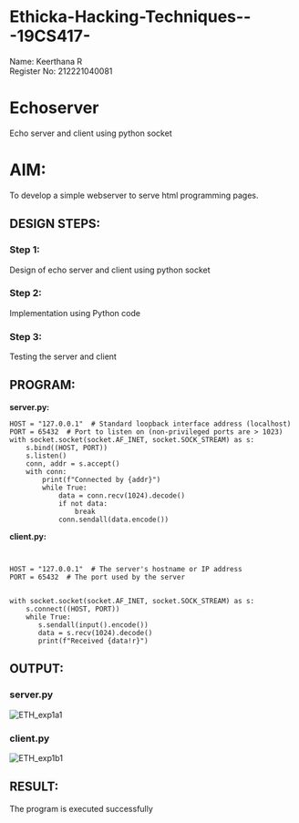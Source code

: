 # Ethicka-Hacking-Techniques---19CS417-
Name: Keerthana R
<br>Register No: 212221040081

# Echoserver
Echo server and client using python socket

# AIM:

To develop a simple webserver to serve html programming pages.

## DESIGN STEPS:

### Step 1:

Design of echo server and client using python socket

### Step 2:

Implementation using Python code

### Step 3:

Testing the server and client 

## PROGRAM:
**server.py:**
```import socket
HOST = "127.0.0.1"  # Standard loopback interface address (localhost)
PORT = 65432  # Port to listen on (non-privileged ports are > 1023)
with socket.socket(socket.AF_INET, socket.SOCK_STREAM) as s:
    s.bind((HOST, PORT))
    s.listen()
    conn, addr = s.accept()
    with conn:
        print(f"Connected by {addr}")
        while True:
            data = conn.recv(1024).decode()
            if not data:
                break
            conn.sendall(data.encode())
```     
**client.py:**
```import socket


HOST = "127.0.0.1"  # The server's hostname or IP address
PORT = 65432  # The port used by the server


with socket.socket(socket.AF_INET, socket.SOCK_STREAM) as s:
    s.connect((HOST, PORT))
    while True:
       s.sendall(input().encode()) 
       data = s.recv(1024).decode()
       print(f"Received {data!r}")
```

## OUTPUT:
### server.py
![ETH_exp1a1](https://github.com/keerthanaa10/Ethicka-Hacking-Techniques---19CS417-/assets/132996371/e472ae10-b856-465d-97d3-2df820c8529d)

### client.py

![ETH_exp1b1](https://github.com/keerthanaa10/Ethicka-Hacking-Techniques---19CS417-/assets/132996371/6ef3d8a8-8723-4d79-82bb-089507b9f0da)


## RESULT:
The program is executed successfully
